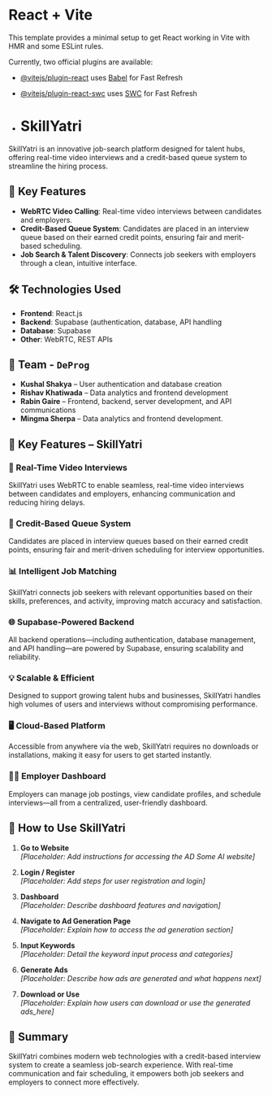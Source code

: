 # React + Vite

This template provides a minimal setup to get React working in Vite with HMR and some ESLint rules.

Currently, two official plugins are available:

- [@vitejs/plugin-react](https://github.com/vitejs/vite-plugin-react/blob/main/packages/plugin-react/README.md) uses [Babel](https://babeljs.io/) for Fast Refresh
- [@vitejs/plugin-react-swc](https://github.com/vitejs/vite-plugin-react-swc) uses [SWC](https://swc.rs/) for Fast Refresh

- # SkillYatri

SkillYatri is an innovative job-search platform designed for talent hubs, offering real-time video interviews and a credit-based queue system to streamline the hiring process.

## 🚀 Key Features

- **WebRTC Video Calling**: Real-time video interviews between candidates and employers.
- **Credit-Based Queue System**: Candidates are placed in an interview queue based on their earned credit points, ensuring fair and merit-based scheduling.
- **Job Search & Talent Discovery**: Connects job seekers with employers through a clean, intuitive interface.

## 🛠️ Technologies Used

- **Frontend**: React.js
- **Backend**: Supabase (authentication, database, API handling
- **Database**: Supabase
- **Other**: WebRTC, REST APIs

## 👥 Team - `DeProg`

- **Kushal Shakya** – User authentication and database creation  
- **Rishav Khatiwada** – Data analytics and frontend development  
- **Rabin Gaire** – Frontend, backend, server development, and API communications  
- **Mingma Sherpa** – Data analytics and frontend development.

## 🚀 Key Features – SkillYatri

### 🎥 Real-Time Video Interviews
SkillYatri uses WebRTC to enable seamless, real-time video interviews between candidates and employers, enhancing communication and reducing hiring delays.

### 🧮 Credit-Based Queue System
Candidates are placed in interview queues based on their earned credit points, ensuring fair and merit-driven scheduling for interview opportunities.

### 📊 Intelligent Job Matching
SkillYatri connects job seekers with relevant opportunities based on their skills, preferences, and activity, improving match accuracy and satisfaction.

### 🌐 Supabase-Powered Backend
All backend operations—including authentication, database management, and API handling—are powered by Supabase, ensuring scalability and reliability.

### 💡 Scalable & Efficient
Designed to support growing talent hubs and businesses, SkillYatri handles high volumes of users and interviews without compromising performance.

### 🖥️ Cloud-Based Platform
Accessible from anywhere via the web, SkillYatri requires no downloads or installations, making it easy for users to get started instantly.

### 🧑‍💼 Employer Dashboard
Employers can manage job postings, view candidate profiles, and schedule interviews—all from a centralized, user-friendly dashboard.

## 📘 How to Use SkillYatri

1. **Go to Website**  
   _[Placeholder: Add instructions for accessing the AD Some AI website]_

2. **Login / Register**  
   _[Placeholder: Add steps for user registration and login]_

3. **Dashboard**  
   _[Placeholder: Describe dashboard features and navigation]_

4. **Navigate to Ad Generation Page**  
   _[Placeholder: Explain how to access the ad generation section]_

5. **Input Keywords**  
   _[Placeholder: Detail the keyword input process and categories]_

6. **Generate Ads**  
   _[Placeholder: Describe how ads are generated and what happens next]_

7. **Download or Use**  
   _[Placeholder: Explain how users can download or use the generated ads_here]_


## 📌 Summary

SkillYatri combines modern web technologies with a credit-based interview system to create a seamless job-search experience. With real-time communication and fair scheduling, it empowers both job seekers and employers to connect more effectively.
